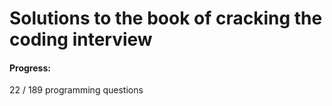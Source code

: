 # Solutions to the book of cracking the coding interview

#### Progress:

22 / 189 programming questions
